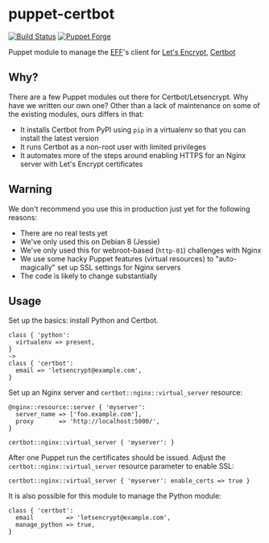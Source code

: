 # puppet-certbot

[![Build Status](https://img.shields.io/travis/praekeltfoundation/puppet-certbot.svg?style=flat-square)](https://travis-ci.org/praekeltfoundation/puppet-certbot)
[![Puppet
Forge](http://img.shields.io/puppetforge/v/praekeltfoundation/certbot.svg?style=flat-square)](https://forge.puppetlabs.com/praekeltfoundation/certbot)

Puppet module to manage the [EFF](https://www.eff.org/)'s client for [Let's Encrypt](https://letsencrypt.org/), [Certbot](https://certbot.eff.org/)

## Why?
There are a few Puppet modules out there for Certbot/Letsencrypt. Why have we written our own one? Other than a lack of maintenance on some of the existing modules, ours differs in that:
* It installs Certbot from PyPI using `pip` in a virtualenv so that you can install the latest version
* It runs Certbot as a non-root user with limited privileges
* It automates more of the steps around enabling HTTPS for an Nginx server with Let's Encrypt certificates

## Warning
We don't recommend you use this in production just yet for the following reasons:
* There are no real tests yet
* We've only used this on Debian 8 (Jessie)
* We've only used this for webroot-based (`http-01`) challenges with Nginx
* We use some hacky Puppet features (virtual resources) to "auto-magically" set up SSL settings for Nginx servers
* The code is likely to change substantially

## Usage
Set up the basics: install Python and Certbot.
```puppet
class { 'python':
  virtualenv => present,
}
->
class { 'certbot':
  email => 'letsencrypt@example.com',
}
```

Set up an Nginx server and `certbot::nginx::virtual_server` resource:
```puppet
@nginx::resource::server { 'myserver':
  server_name => ['foo.example.com'],
  proxy       => 'http://localhost:5000/',
}

certbot::nginx::virtual_server { 'myserver': }
```

After one Puppet run the certificates should be issued. Adjust the `certbot::nginx::virtual_server` resource parameter to enable SSL:
```puppet
certbot::nginx::virtual_server { 'myserver': enable_certs => true }
```

It is also possible for this module to manage the Python module:
```puppet
class { 'certbot':
  email         => 'letsencrypt@example.com',
  manage_python => true,
}
```
